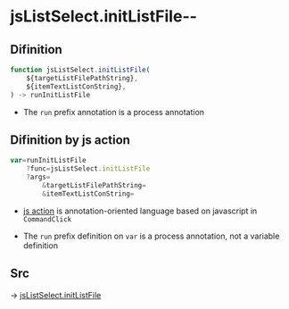 # jsListSelect.initListFile--

## Difinition

```js.js
function jsListSelect.initListFile(
	${targetListFilePathString},
	${itemTextListConString},
) -> runInitListFile
```

- The `run` prefix annotation is a process annotation


## Difinition by js action

```js.js
var=runInitListFile
	?func=jsListSelect.initListFile
	?args=
		&targetListFilePathString=
		&itemTextListConString=
```

- [js action](#) is annotation-oriented language based on javascript in `CommandClick`

- The `run` prefix definition on `var` is a process annotation, not a variable definition

## Src

-> [jsListSelect.initListFile](https://github.com/puutaro/CommandClick/blob/master/app/src/main/java/com/puutaro/commandclick/fragment_lib/terminal_fragment/js_interface/edit/JsListSelect.kt#L29)


